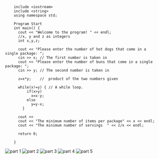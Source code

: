 
        
        
        include <iostream>
        include <string>
        using namespace std;

        Program Start
        int main() {
          cout << "Welcome to the program! " << endl;
          //x, y and z as integers
          int x,y,z;

          cout << "Please enter the number of hot dogs that come in a single package: ";
          cin >> x;	// The first number is taken in
          cout << "Please enter the number of buns that come in a single package: ";
          cin >> y;	// The second number is taken in

          z=x*y;	//  product of the two numbers given

          while(x!=y) {	// A while loop.
              if(x>y)	
                x=x-y;	
              else		
                y=y-x;	
            }

          cout << 
          cout << "The minimum number of items per package" << x << endl;	
          cout << "The minimum number of servings  " << z/x << endl;	

          return 0;

        }   
        
![part 1](https://i.imgur.com/iOA8AiY.png)
![part 2](https://i.imgur.com/4Y5xn9A.png)
![part 3](https://i.imgur.com/SkKuHQ1.png)
![part 4](https://i.imgur.com/KMw47no.png)
![part 5](https://i.imgur.com/1a7OoeM.png)
